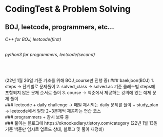 # CodingTest & Problem Solving
## BOJ, leetcode, programmers, etc...
###### C++      for BOJ, leetcode(first)
###### python3  for programmers, leetcode(second)
<br>
<br>
(22년 1월 26일 기준 기초를 위해 BOJ_course만 진행 중)
### baekjoon(BOJ)
1. steps -> 단계별로 문제풀이
2. solved_class -> solved.ac 기준 클래스별 steps에 포함되지 않은 문제 순서로 풀이
3. course -> 백준에서 제공하는 강의에 있는 예제 문제 풀이
<br>
### leetcode
+ daily challenge -> 매일 제시되는 daily 문제를 풀이
+ study_plan -> leetcode에서 일당 2~3문제씩 제공하는 연습 코스
<br>
### programmers
+ 잠시 보류 중
<br>
### 풀이는 블로그에
https://oknookediary.tistory.com/category
(22년 1월 13일 기준 백준만 임시로 업로드 상태, 블로그 및 풀이 재정비)
